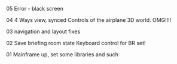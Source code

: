 05
Error - black screen

04
4 Ways view, synced
Controls of the airplane
3D world. OMG!!!!

03
navigation and layout fixes

02
Save briefing room state
Keyboard control for BR set!

01
Mainframe up, set some libraries and such